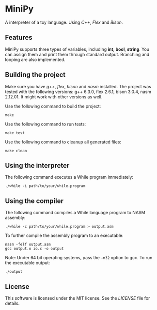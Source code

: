 # MiniPy
A interpreter of a toy language. Using *C++*, *Flex* and *Bison*.

## Features
MiniPy supports three types of variables, including **int**, **bool**, **string**. You can assign them and print them through standard output.
Branching and looping are also implemented.

## Building the project
Make sure you have *g++*, *flex*, *bison* and *nasm* installed. The project was tested with the following versions: g++ 6.3.0, flex 2.6.1, bison 3.0.4, nasm 2.12.01. It might work with other versions as well.

Use the following command to build the project:
```
make
```
Use the following command to run tests:
```
make test
```
Use the following command to cleanup all generated files:
```
make clean
```

## Using the interpreter
The following command executes a While program immediately:
```
./while -i path/to/your/while.program
```

## Using the compiler
The following command compiles a While language program to NASM assembly:
```
./while -c path/to/your/while.program > output.asm
```
To further compile the assembly program to an executable:
```
nasm -felf output.asm
gcc output.o io.c -o output
```
Note: Under 64 bit operating systems, pass the `-m32` option to gcc.
To run the executable output:
```
./output
```

## License
This software is licensed under the MIT license. See the *LICENSE* file for details.
